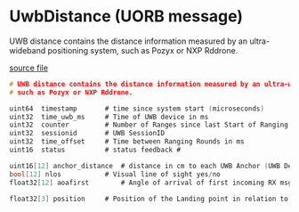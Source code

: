 # UwbDistance (UORB message)

UWB distance contains the distance information measured by an ultra-wideband positioning system,
such as Pozyx or NXP Rddrone.

[source file](https://github.com/PX4/PX4-Autopilot/blob/main/msg/UwbDistance.msg)

```c
# UWB distance contains the distance information measured by an ultra-wideband positioning system,
# such as Pozyx or NXP Rddrone.

uint64 	timestamp		# time since system start (microseconds)
uint32 	time_uwb_ms		# Time of UWB device in ms
uint32 	counter			# Number of Ranges since last Start of Ranging
uint32 	sessionid		# UWB SessionID
uint32 	time_offset		# Time between Ranging Rounds in ms
uint16 	status			# status feedback #

uint16[12] anchor_distance	# distance in cm to each UWB Anchor (UWB Device which takes part in Ranging)
bool[12] nlos			# Visual line of sight yes/no
float32[12] aoafirst		# Angle of arrival of first incoming RX msg

float32[3] position		# Position of the Landing point in relation to the Drone (x,y,z in Meters NED)

```

